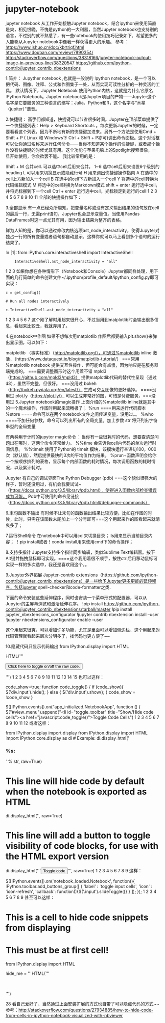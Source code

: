 # jupyter-notebook
jupyter notebook
从工作开始接触Jupyter notebook，结合ipython来使用简直是爽，相见恨晚，不愧是python的一大利器，当然Jupyter notebook也支持别的语言，不过别的就不熟悉了，有一些notebook的使用技巧记录如下，希望更多的人能够从Jupyter notebook中像我一样获得更大的乐趣。 
参考： 
https://www.ishuo.cn/doc/kbrtriqf.html 
https://www.douban.com/review/7890354/ 
http://stackoverflow.com/questions/38318166/jupyter-notebook-output-image-in-previous-line/38320547 
https://github.com/ipython-contrib/jupyter_contrib_nbextensions

1.简介：
Jupyther notebook ,也就是一般说的 Ipython notebook，是一个可以把代码、图像、注释、公式和作图集于一处，从而实现可读性分析的一种灵活的工具。 
默认情况下，Jupyter Notebook 使用Python内核，这就是为什么它原名 IPython Notebook。Jupyter notebook是Jupyter项目的产物——Jupyter这个名字是它要服务的三种语言的缩写：Julia，Python和R，这个名字与“木星（jupiter）”谐音。

2.快捷键：
高手们都知道，快捷键可以节省很多时间。Jupyter在顶部菜单提供了一个快捷键列表：Help > Keyboard Shortcuts 。每次更新Jupyter的时候，一定要看看这个列表，因为不断地有新的快捷键加进来。另外一个方法是使用Cmd + Shift + P ( Linux 和 Windows下 Ctrl + Shift + P亦可)调出命令面板。这个对话框可以让你通过名称来运行任何命令——当你不知道某个操作的快捷键，或者那个操作没有快捷键的时候尤其有用。这个功能与苹果电脑上的Spotlight搜索很像，一旦开始使用，你会欲罢不能。 
我比较常用的是：

Shift + M 合并cell. 可以选中cell后用来合并。
1~6 选中cell后用来设置6个级别的heading
L  可以用来切换显示或隐藏行号
H 用来调出快捷键操作指南
A 在选中的cell上方新加入一个cell
B 在选中的cell下方新加入一个cell
Y  将选中的cell转换为代码编辑模式
M 将选中的cell转换为Markdown模式
shift + enter 运行选中cell，并将光标挪到下一个cell
Ctrl + enter  运行选中cell，光标锁定到运行的cell
1
2
3
4
5
6
7
8
9
10
11
全部的快捷操作如下： 


3.全部显示
有一点已经众所周知。把变量名称或没有定义输出结果的语句放在cell的最后一行，无需print语句，Jupyter也会显示变量值。当使用Pandas DataFrames时这一点尤其有用，因为输出结果为整齐的表格。

鲜为人知的是，你可以通过修改内核选项ast_node_interactivity，使得Jupyter对独占一行的所有变量或者语句都自动显示，这样你就可以马上看到多个语句的运行结果了。

In [1]: from IPython.core.interactiveshell import InteractiveShell

        InteractiveShell.ast_node_interactivity = "all"
1
2
3
如果你想在各种情形下（Notebook和Console）Jupyter都同样处理，用下面的几行简单的命令创建文件~/.ipython/profile_default/ipython_config.py即可实现：

    c = get_config()

    # Run all nodes interactively

    c.InteractiveShell.ast_node_interactivity = "all"
1
2
3
4
5
6
7
这个刚了解时用起来很开心，不过当用到matplotlib时会输出很多信息，看起来比较丑，我就弃用了。

4.在notebook中作图
如果不想每次用matplotlib 作图后都要输入plt.show()来弹出显示图，可以如下：

matplotlib （事实标准）（http://matplotlib.org/），可通过%matplotlib inline 激活，（https://www.dataquest.io/blog/matplotlib-tutorial/） ===常用
%matplotlib notebook 提供交互性操作，但可能会有点慢，因为响应是在服务器端完成的。 ===需要调整图形时这个用着不错
mpld3（https://github.com/mpld3/mpld3） 提供matplotlib代码的替代性呈现（通过d3），虽然不完整，但很好。 ===没用过
bokeh（http://bokeh.pydata.org/en/latest/） 生成可交互图像的更好选择。 ====没用过
plot.ly（https://plot.ly/） 可以生成非常好的图，可惜是付费服务。===没用过
5.Jupyter notebook的magic操作
上面介绍的%matplotlib inline就是其中的一个魔术操作，作图时用起来流畅极了； 
%run ====用来运行代码脚本 
%store ====命令可以在两个notebook文件之间传递变量，没用过。。 
%who ====不加任何参数，命令可以列出所有的全局变量。加上参数 str 将只列出字符串型的全局变量

有两种用于计时的jupyter magic命令： 
当你有一些很耗时的代码，想要查清楚问题出在哪时，这两个命令非常给力。 
%%time 会告诉你cell内代码的单次运行时间信息。 
%%timeit 使用了Python的 timeit 模块，该模块运行某语句100，000次（默认值），然后提供最快的3次的平均值作为结果。 
%prun+函数声明会给你一个按顺序排列的表格，显示每个内部函数的耗时情况，每次调用函数的耗时情况，以及累计耗时。

Jupyter 有自己的调试界面The Python Debugger (pdb) 
===这个貌似很强大的样子，暂时还没用过，有机会我要试试~ 
（https://docs.python.org/3.5/library/pdb.html），使得进入函数内部检查错误成为可能。 
Pdb中可使用的命令见链接（https://docs.python.org/3.5/library/pdb.html#debugger-commands）

6.末句函数不输出
有时候不让末句的函数输出结果比较方便，比如在作图的时候，此时，只需在该函数末尾加上一个分号即可===这个用起来作的图看起来就清爽多了；

7.运行Shell命令
在notebook中可以用cd 来切换目录； 
ls用来显示当前目录内容； 
！pip install或者！conda install用来使用cmd下的命令操作；

8.支持多指针
Jupyter支持多个指针同步编辑，类似Sublime Text编辑器。按下Alt键并拖拽鼠标即可实现。====这个我用着很不顺手，按住ctrl后用移动鼠标可实现一样的多次选中，我还是喜欢用这个。。

9.Jupyter外界拓展
Jupyter-contrib extensions（https://github.com/ipython-contrib/jupyter_contrib_nbextensions）是一些给予Jupyter更多更能的延伸程序，包括jupyter spell-checker和code-formatter之类.

下面的命令安装这些延伸程序，同时也安装一个菜单形式的配置器，可以从Jupyter的主屏幕浏览和激活延伸程序。 
!pip install https://github.com/ipython-contrib/jupyter_contrib_nbextensions/tarball/master 
!pip install jupyter_nbextensions_configurator 
!jupyter contrib nbextension install –user 
!jupyter nbextensions_configurator enable –user 

这个用起来很爽，可以增加许多功能，尤其是里面可以增加侧边栏，这个用起来对代码管理就看起来层次分明多了，找代码也更方便了~~

10.隐藏代码只显示代码输出
from IPython.display import HTML

HTML('''<script>
code_show=true; 
function code_toggle() {
 if (code_show){
 $('div.input').hide();
 } else {
 $('div.input').show();
 }
 code_show = !code_show
} 
$( document ).ready(code_toggle);
</script>
<form action="javascript:code_toggle()"><input type="submit" value="Click here to toggle on/off the raw code."></form>''')
1
2
3
4
5
6
7
8
9
10
11
12
13
14
15
也可以这样：

code_show=true;
function code_toggle() {
 if (code_show){
 $('div.input').hide();
 } else {
 $('div.input').show();
 }
 code_show = !code_show
}

$([IPython.events]).on("app_initialized.NotebookApp", function () {
  $("#view_menu").append("<li id=\"toggle_toolbar\" title=\"Show/Hide code cells\"><a href=\"javascript:code_toggle()\">Toggle Code Cells</a></li>")
1
2
3
4
5
6
7
8
9
10
11
12
或者这样：

from IPython.display import display
from IPython.display import HTML
import IPython.core.display as di # Example: di.display_html('<h3>%s:</h3>' % str, raw=True)

# This line will hide code by default when the notebook is exported as HTML
di.display_html('<script>jQuery(function() {if (jQuery("body.notebook_app").length == 0) { jQuery(".input_area").toggle(); jQuery(".prompt").toggle();}});</script>', raw=True)

# This line will add a button to toggle visibility of code blocks, for use with the HTML export version
di.display_html('''<button onclick="jQuery('.input_area').toggle(); jQuery('.prompt').toggle();">Toggle code</button>''', raw=True)
1
2
3
4
5
6
7
8
9
这样：

$([IPython.events]).on('notebook_loaded.Notebook', function(){
    IPython.toolbar.add_buttons_group([
        {
             'label'   : 'toggle input cells',
             'icon'    : 'icon-refresh', 
             'callback': function(){$('.input').slideToggle()}
        }
    ]);
});
1
2
3
4
5
6
7
8
9
甚至可以这样：

# This is a cell to hide code snippets from displaying
# This must be at first cell!

from IPython.display import HTML

hide_me = ''
HTML('''<script>
code_show=true; 
function code_toggle() {
  if (code_show) {
    $('div.input').each(function(id) {
      el = $(this).find('.cm-variable:first');
      if (id == 0 || el.text() == 'hide_me') {
        $(this).hide();
      }
    });
    $('div.output_prompt').css('opacity', 0);
  } else {
    $('div.input').each(function(id) {
      $(this).show();
    });
    $('div.output_prompt').css('opacity', 1);
  }
  code_show = !code_show
} 
$( document ).ready(code_toggle);
</script>
<form action="javascript:code_toggle()"><input style="opacity:0" type="submit" value="Click here to toggle on/off the raw code."></form>''')

28
看自己爱好了，当然通过上面安装扩展的方式也自带了可以隐藏代码的方式~~ 
参考：http://stackoverflow.com/questions/27934885/how-to-hide-code-from-cells-in-ipython-notebook-visualized-with-nbviewer
